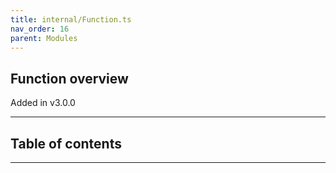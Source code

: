 ```yaml
---
title: internal/Function.ts
nav_order: 16
parent: Modules
---
```


## Function overview

Added in v3.0.0

---

<h2 class="text-delta">Table of contents</h2>

---
